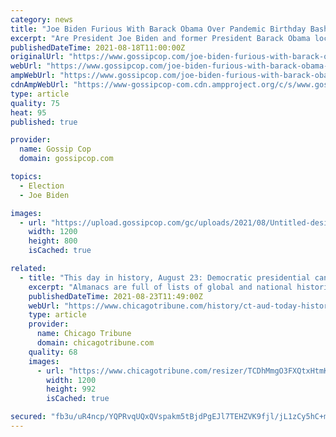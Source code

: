 ```yaml
---
category: news
title: "Joe Biden Furious With Barack Obama Over Pandemic Birthday Bash?"
excerpt: "Are President Joe Biden and former President Barack Obama locked in a bitter feud over Obama's 60th birthday bash? One tabloid insists the prideful"
publishedDateTime: 2021-08-18T11:00:00Z
originalUrl: "https://www.gossipcop.com/joe-biden-furious-with-barack-obama-over-pandemic-birthday-bash/2570136/"
webUrl: "https://www.gossipcop.com/joe-biden-furious-with-barack-obama-over-pandemic-birthday-bash/2570136/"
ampWebUrl: "https://www.gossipcop.com/joe-biden-furious-with-barack-obama-over-pandemic-birthday-bash/2570136/?amp"
cdnAmpWebUrl: "https://www-gossipcop-com.cdn.ampproject.org/c/s/www.gossipcop.com/joe-biden-furious-with-barack-obama-over-pandemic-birthday-bash/2570136/?amp"
type: article
quality: 75
heat: 95
published: true

provider:
  name: Gossip Cop
  domain: gossipcop.com

topics:
  - Election
  - Joe Biden

images:
  - url: "https://upload.gossipcop.com/gc/uploads/2021/08/Untitled-design-71.jpg"
    width: 1200
    height: 800
    isCached: true

related:
  - title: "This day in history, August 23: Democratic presidential candidate Barack Obama introduces his choice of running mate, Sen. Joe Biden of Delaware"
    excerpt: "Almanacs are full of lists of global and national historic events. But “This Day in History” feature invites you to not just peruse a list, but to take a trip back in time to see how a significant event originally was reported in the Chicago Tribune."
    publishedDateTime: 2021-08-23T11:49:00Z
    webUrl: "https://www.chicagotribune.com/history/ct-aud-today-history-almanac-august-23-20210823-ykkodz6axrhtxpyusfnjwhu6uy-story.html"
    type: article
    provider:
      name: Chicago Tribune
      domain: chicagotribune.com
    quality: 68
    images:
      - url: "https://www.chicagotribune.com/resizer/TCDhMmgO3FXQtxHtmK8273GU52Q=/1200x0/top/cloudfront-us-east-1.images.arcpublishing.com/tronc/7TAJCO4FPBA33LQOEAIAFQ5HRU.jpg"
        width: 1200
        height: 992
        isCached: true

secured: "fb3u/uR4ncp/YQPRvqUQxQVspakm5tBjdPgEJl7TEHZVK9fjl/jL1zCy5hC+mFHBZdfVF19w3UHQxcxoUM2hJhpWEo8abB6cApT88C3g/nKqqw901+08hz1MJpoza6IhWlK/vTpxYKVttvnQx34R9N1JUOqOlJUwBbcj5gLIi0vgVie5BdHlVmdb1mjaS/0gboEbUVe1Vb9hzaNnm07iEyDjC07bJYalVc+M+pwBX2U2USSSdy+AmMYw2fxd1GqZzfGJKg0TOnwlPof7ePaZPvZJ6uED4yo4AcDWOXpKTygkoZBX0ieUtOpHe2ZmzAHId7VhGAWtEs0IOhdVt3Accv7Wlc6QkeNh1VTx2c7znJw=;4fqWD7ibFzZiF8SjFy658w=="
---
```


